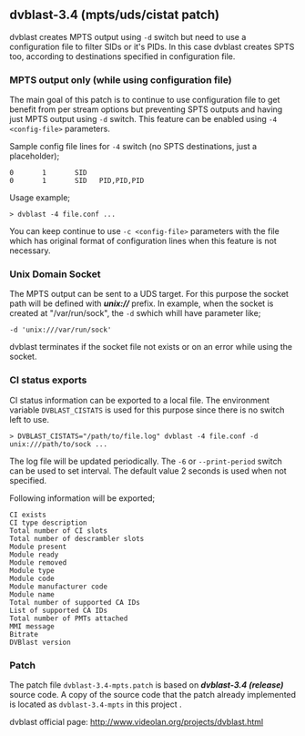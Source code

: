 ## dvblast-3.4 (mpts/uds/cistat patch)

dvblast creates MPTS output using `-d` switch but need to use a configuration file to filter SIDs or it's PIDs. In this case dvblast creates SPTS too, according to destinations specified in configuration file.

### MPTS output only (while using configuration file)
The main goal of this patch is to continue to use configuration file to get benefit from per stream options but preventing SPTS outputs and having just MPTS output using `-d` switch. This feature can be enabled using `-4 <config-file>` parameters.

Sample config file lines for `-4` switch (no SPTS destinations, just a placeholder);

	0       1       SID
	0       1       SID   PID,PID,PID

Usage example;

	> dvblast -4 file.conf ...


You can keep continue to use `-c <config-file>` parameters with the file which has original format of configuration lines when this feature is not necessary.

### Unix Domain Socket
The MPTS output can be sent to a UDS target. For this purpose the socket path will be defined with ***unix://*** prefix. In example, when the socket is created at "/var/run/sock", the `-d` swhich whill have parameter like;
 
	-d 'unix:///var/run/sock'

dvblast terminates if the socket file not exists or on an error while using the socket. 

### CI status exports
CI status information can be exported to a local file. The environment variable `DVBLAST_CISTATS` is used for this purpose since there is no switch left to use.

	> DVBLAST_CISTATS="/path/to/file.log" dvblast -4 file.conf -d unix:///path/to/sock ...

The log file will be updated periodically. The `-6` or `--print-period` switch can be used to set interval. The default value 2 seconds is used when not specified. 

Following information will be exported;

	CI exists
	CI type description
	Total number of CI slots
	Total number of descrambler slots
	Module present
	Module ready
	Module removed
	Module type
	Module code
	Module manufacturer code
	Module name
	Total number of supported CA IDs
	List of supported CA IDs
	Total number of PMTs attached
	MMI message
	Bitrate
	DVBlast version

### Patch
The patch file `dvblast-3.4-mpts.patch` is based on ***dvblast-3.4 (release)*** source code. A copy of the source code that the patch already implemented is located as `dvblast-3.4-mpts` in this project .

dvblast official page: 
http://www.videolan.org/projects/dvblast.html

